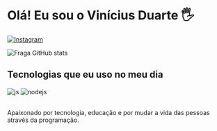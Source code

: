 # Olá! Eu sou o Vinícius Duarte 🖐️

[![Instagram](https://img.shields.io/badge/Instagram-E4405F?style=for-the-badge&logo=instagram&logoColor=white)](https://instagram.com/duartsx)


![Fraga GitHub stats](https://github-readme-stats.vercel.app/api?username=duartess7&show_icons=true&theme=dracula&count_private=true)

## Tecnologias que eu uso no meu dia

<div style="display: inline_block">

  <img align="center" alt="js" src="https://img.shields.io/badge/JavaScript-F7DF1E?style=for-the-badge&logo=javascript&logoColor=black" />
  <img align="center" alt="nodejs" src="https://img.shields.io/badge/Node.js-43853D?style=for-the-badge&logo=node.js&logoColor=white" />
</div><br/>

Apaixonado por tecnologia, educação e por mudar a vida das pessoas através da programação.
